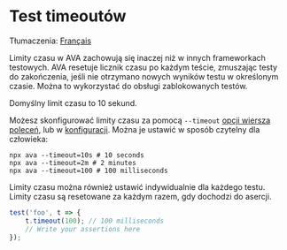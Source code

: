# Test timeoutów

Tłumaczenia: [Français](https://github.com/avajs/ava-docs/blob/main/fr_FR/docs/07-test-timeouts.md)

Limity czasu w AVA zachowują się inaczej niż w innych frameworkach testowych. AVA resetuje licznik czasu po każdym teście, zmuszając testy do zakończenia, jeśli nie otrzymano nowych wyników testu w określonym czasie. Można to wykorzystać do obsługi zablokowanych testów.

Domyślny limit czasu to 10 sekund.

Możesz skonfigurować limity czasu za pomocą `--timeout` [opcji wiersza poleceń](./05-command-line.md), lub w [konfiguracji](./06-configuration.md). Można je ustawić w sposób czytelny dla człowieka:

```console
npx ava --timeout=10s # 10 seconds
npx ava --timeout=2m # 2 minutes
npx ava --timeout=100 # 100 milliseconds
```

Limity czasu można również ustawić indywidualnie dla każdego testu. Limity czasu są resetowane za każdym razem, gdy dochodzi do asercji.

```js
test('foo', t => {
	t.timeout(100); // 100 milliseconds
	// Write your assertions here
});
```
